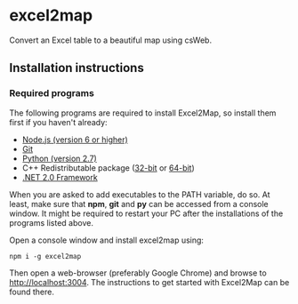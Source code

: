 # excel2map
Convert an Excel table to a beautiful map using csWeb.

## Installation instructions

### Required programs

The following programs are required to install Excel2Map, so install them first if you haven't already:
* [Node.js (version 6 or higher)](https://nodejs.org/download)
* [Git](https://git-scm.com/download/win)
* [Python (version 2.7)](https://www.python.org/downloads/)
* C++ Redistributable package ([32-bit](https://mapbox.s3.amazonaws.com/windows-builds/visual-studio-runtimes/vcredist-VS2015/vcredist_x86.exe) or [64-bit](https://mapbox.s3.amazonaws.com/windows-builds/visual-studio-runtimes/vcredist-VS2015/vcredist_x64.exe))
* [.NET 2.0 Framework](https://www.microsoft.com/nl-nl/download/details.aspx?id=1639)

When you are asked to add executables to the PATH variable, do so. At least, make sure that **npm**, **git** and **py** can be accessed from a console window. It might be required to restart your PC after the installations of the programs listed above.

Open a console window and install excel2map using:

    npm i -g excel2map

Then open a web-browser (preferably Google Chrome) and browse to [http://localhost:3004](http://localhost:3004). The instructions to get started with Excel2Map can be found there.
